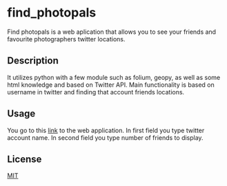 # find_photopals
Find photopals is a web aplication that allows you to see your friends and favourite photographers twitter locations.

## Description
It utilizes python with a few module such as folium, geopy, as well as some html knowledge and based on Twitter API. 
Main functionality is based on username in twitter and finding that account friends locations.

## Usage
You go to this [link](http://celesteron.pythonanywhere.com) to the web application.
In first field you type twitter account name.
In second field you type number of friends to display.

## License
[MIT](https://choosealicense.com/licenses/mit/)

